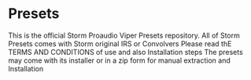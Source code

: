 # Presets
This is the official Storm Proaudio Viper Presets repository. All of Storm Presets comes with Storm original IRS or Convolvers
Please read thE TERMS AND CONDITIONS of use and also Installation steps 
The presets may come with its installer or in a zip form for manual extraction and Installation
